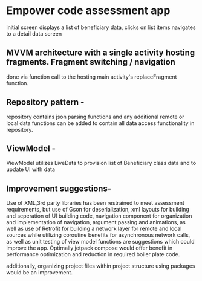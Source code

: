 # Empower code assessment app
initial screen displays a list of beneficiary data, clicks on list items navigates to a detail data
screen

## MVVM architecture with a single activity hosting fragments. Fragment switching / navigation
 done via function call to the hosting main activity's replaceFragment function.
 
## Repository pattern - 
repository contains json parsing functions and any additional remote or local data functions can be
added to contain all data access functionality in repository.

## ViewModel -
ViewModel utilizes LiveData to provision list of Beneficiary class data and to update UI with data

## Improvement suggestions-
Use of XML,3rd party libraries has been restrained to meet assessment requirements, but use of
Gson for deserialization, xml layouts for building and seperation of UI building code, navigation
component for organization and implementation of navigation, argument passing and animations, as well
as use of Retrofit for building a network layer for remote and local sources while utilizing coroutine benefits
for asynchronous network calls, as well as unit testing of view model functions are suggestions 
which could improve the app. Optimally jetpack compose would offer benefit in performance optimization
and reduction in required boiler plate code.

additionally, organizing project files within project structure using packages would be an improvement.
